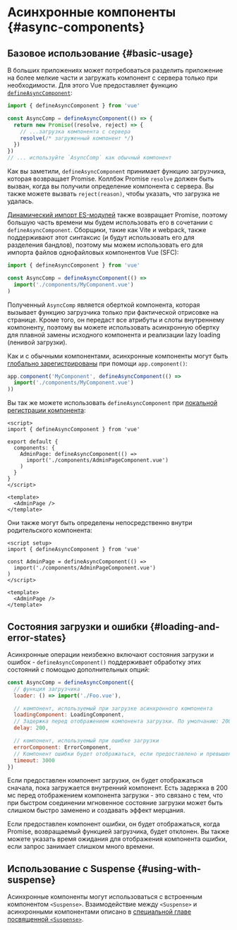 # Асинхронные компоненты {#async-components}

## Базовое использование {#basic-usage}

В больших приложениях может потребоваться разделить приложение на более мелкие части и загружать компонент с сервера только при необходимости. Для этого Vue предоставляет функцию [`defineAsyncComponent`](/api/general.html#defineasynccomponent):

```js
import { defineAsyncComponent } from 'vue'

const AsyncComp = defineAsyncComponent(() => {
  return new Promise((resolve, reject) => {
    // ...загрузка компонента с сервера
    resolve(/* загруженный компонент */)
  })
})
// ... используйте `AsyncComp` как обычный компонент
```

Как вы заметили, `defineAsyncComponent` принимает функцию загрузчика, которая возвращает Promise. Коллбэк Promise `resolve` должен быть вызван, когда вы получили определение компонента с сервера. Вы также можете вызвать `reject(reason)`, чтобы указать, что загрузка не удалась.

[Динамический импорт ES-модулей](https://developer.mozilla.org/en-US/docs/Web/JavaScript/Reference/Operators/import) также возвращает Promise, поэтому большую часть времени мы будем использовать его в сочетании с `defineAsyncComponent`. Сборщики, такие как Vite и webpack, также поддерживают этот синтаксис (и будут использовать его для разделения бандлов), поэтому мы можем использовать его для импорта файлов однофайловых компонентов Vue (SFC):

```js
import { defineAsyncComponent } from 'vue'

const AsyncComp = defineAsyncComponent(() =>
  import('./components/MyComponent.vue')
)
```

Полученный `AsyncComp` является оберткой компонента, которая вызывает функцию загрузчика только при фактической отрисовке на странице. Кроме того, он передаст все атрибуты и слоты внутреннему компоненту, поэтому вы можете использовать асинхронную обертку для плавной замены исходного компонента и реализации lazy loading (ленивой загрузки).

Как и с обычными компонентами, асинхронные компоненты могут быть [глобально зарегистрированы](/guide/components/registration.html#global-registration) при помощи `app.component()`:

```js
app.component('MyComponent', defineAsyncComponent(() =>
  import('./components/MyComponent.vue')
))
```

<div class="options-api">

Вы так же можете использовать `defineAsyncComponent` при [локальной регистрации компонента](/guide/components/registration.html#local-registration):

```vue
<script>
import { defineAsyncComponent } from 'vue'

export default {
  components: {
    AdminPage: defineAsyncComponent(() =>
      import('./components/AdminPageComponent.vue')
    )
  }
}
</script>

<template>
  <AdminPage />
</template>
```

</div>

<div class="composition-api">

Они также могут быть определены непосредственно внутри родительского компонента:

```vue
<script setup>
import { defineAsyncComponent } from 'vue'

const AdminPage = defineAsyncComponent(() =>
  import('./components/AdminPageComponent.vue')
)
</script>

<template>
  <AdminPage />
</template>
```

</div>

## Состояния загрузки и ошибки {#loading-and-error-states}

Асинхронные операции неизбежно включают состояния загрузки и ошибок - `defineAsyncComponent()` поддерживает обработку этих состояний с помощью дополнительных опций:

```js
const AsyncComp = defineAsyncComponent({
  // функция загрузчика
  loader: () => import('./Foo.vue'),

  // компонент, используемый при загрузке асинхронного компонента
  loadingComponent: LoadingComponent,
  // Задержка перед отображением компонента загрузки. По умолчанию: 200 мс.
  delay: 200,

  // компонент, используемый при ошибке загрузки
  errorComponent: ErrorComponent,
  // Компонент ошибки будет отображаться, если предоставлено и превышено время ожидания. По умолчанию: Infinity.
  timeout: 3000
})
```

Если предоставлен компонент загрузки, он будет отображаться сначала, пока загружается внутренний компонент. Есть задержка в 200 мс перед отображением компонента загрузки - это связано с тем, что при быстром соединении мгновенное состояние загрузки может быть слишком быстро заменено и создавать эффект мерцания.

Если предоставлен компонент ошибки, он будет отображаться, когда Promise, возвращаемый функцией загрузчика, будет отклонен. Вы также можете указать время ожидания для отображения компонента ошибки, если запрос занимает слишком много времени.

## Использование с Suspense {#using-with-suspense}

Асинхронные компоненты могут использоваться с встроенным компонентом `<Suspense>`. Взаимодействие между `<Suspense>` и асинхронными компонентами описано в [специальной главе посвященной `<Suspense>`](/guide/built-ins/suspense.html).
